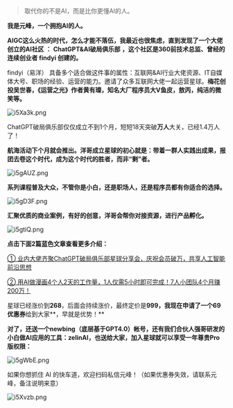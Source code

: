 > 取代你的不是AI，而是比你更懂AI的人。

**我是元峰，一个拥抱AI的人。**

**AIGC这么火热的时代，怎么才能不落伍，我最近也很焦虑，直到发现了一个大佬创立的AI社区** **：** **ChatGPT&AI破局俱乐部** **，这个社区是360前技术总监、曾经的连续创业者 findyi 创建的。**

findyi（易洋） 具备多个适合做这件事的属性：互联网&AI行业大佬资源、IT自媒体大号、职场的经验、运营的能力。邀请了众多互联网大佬一起运营星球。**梅花创投吴世春，《运营之光》作者黄有璨，知名大厂程序员大V鱼皮，敖丙，纯洁的微笑等。**

![i5Xa3k.png](https://i.328888.xyz/2023/04/23/i5Xa3k.png)

ChatGPT破局俱乐部仅仅成立不到1个月，短短18天突破**万人**大关，已经1.4万人了！

**航海活动下个月就会推出。洋哥成立星球的初心就是：带着一群人实践出成果，报团去卷这个时代，成为这个时代的胜者，而非“剩”者。**



![i5gAUZ.png](https://i.328888.xyz/2023/04/23/i5gAUZ.png)

**系列课程普及大众，不管你是小白，还是职场人，还是程序员都有你适合的选择。**

![i5gD3F.png](https://i.328888.xyz/2023/04/23/i5gD3F.png)

**汇聚优质的商业案例，有好的创意，洋哥会帮你对接资源，进行产品孵化。**

![i5gtiQ.png](https://i.328888.xyz/2023/04/23/i5gtiQ.png)

**点击下面2篇蓝色文章查看更多介绍：**

[① 业内大佬齐聚ChatGPT破局俱乐部星球分享会，庆祝会员破万，共享人工智能前沿思想](http://mp.weixin.qq.com/s?__biz=MzIxNTExMDY3NA==&mid=2647992447&idx=1&sn=78a35038f612236b73e139c90948a30d&chksm=8fbccd02b8cb4414fb4708bcb7f7ee589cb373b84ee1af60cf9ef4598bff9457a092d06fc522&scene=21#wechat_redirect)

[② 用AI做漫画4个人2天的工作量，1人仅需5小时即可完成！7人小团队4个月赚200万！ ](http://mp.weixin.qq.com/s?__biz=MzIxNTExMDY3NA==&mid=2647992617&idx=1&sn=261f2b47cab2e5642447f3b890910997&chksm=8fbccc54b8cb45425a977e27b31e8f4e0115fb6ba3f6ba565126716fe5247922c8e26fc800c6&scene=21#wechat_redirect)

星球已经涨价到**268**，后面会持续涨价，最终定价是**999，**我现在申请了一个**69优惠券**给到大家**，早就是优势！**

**对了，还送一个newbing（底层基于GPT4.0）帐号，**还有我们合伙人强哥研发的小白做AI应用的工具：zelinAI，也送给大家**，加入星球就可以享受一年尊贵Pro版权限：**

![i5gWbE.png](https://i.328888.xyz/2023/04/23/i5gWbE.png)

如果你想抓住 AI 的快车道，欢迎扫码私信元峰！（如果优惠券失效，请联系元峰，备注说明来意）

![i5Xvzb.png](https://i.328888.xyz/2023/04/23/i5Xvzb.png)